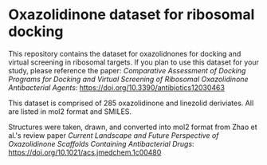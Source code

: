 # Oxazolidinone dataset for ribosomal docking
This repository contains the dataset for oxazolidnones for docking and virtual screening in ribosomal targets.
If you plan to use this dataset for your study, please reference the paper: *Comparative Assessment of Docking Programs for Docking and Virtual Screening of Ribosomal Oxazolidinone Antibacterial Agents*: https://doi.org/10.3390/antibiotics12030463

This dataset is comprised of 285 oxazolidinone and linezolid deriviates. All are listed in mol2 format and SMILES.

Structures were taken, drawn, and converted into mol2 format from Zhao et al.'s review paper _Current Landscape and Future Perspective of Oxazolidinone Scaffolds Containing Antibacterial Drugs_: https://doi.org/10.1021/acs.jmedchem.1c00480
